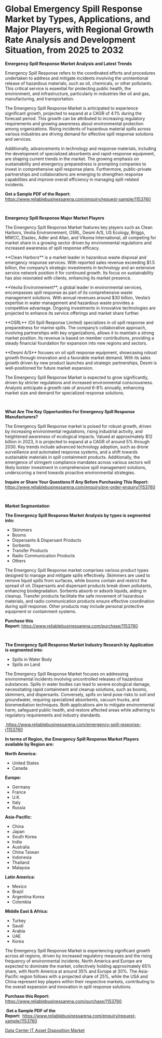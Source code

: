 <p><h1>Global Emergency Spill Response Market by Types, Applications, and Major Players, with Regional Growth Rate Analysis and Development Situation, from 2025 to 2032</h1></p><p><strong>Emergency Spill Response Market Analysis and Latest Trends</strong></p>
<p><p>Emergency Spill Response refers to the coordinated efforts and procedures undertaken to address and mitigate incidents involving the unintentional release of hazardous materials, such as oil, chemicals, or other pollutants. This critical service is essential for protecting public health, the environment, and infrastructure, particularly in industries like oil and gas, manufacturing, and transportation.</p><p>The Emergency Spill Response Market is anticipated to experience significant growth, projected to expand at a CAGR of 4.1% during the forecast period. This growth can be attributed to increasing regulatory requirements and growing awareness about environmental protection among organizations. Rising incidents of hazardous material spills across various industries are driving demand for effective spill response solutions and services.</p><p>Additionally, advancements in technology and response materials, including the development of specialized absorbents and rapid-response equipment, are shaping current trends in the market. The growing emphasis on sustainability and emergency preparedness is prompting companies to invest in comprehensive spill response plans. Furthermore, public-private partnerships and collaborations are emerging to strengthen response capabilities and improve overall efficiency in managing spill-related incidents.</p></p>
<p><strong>Get a Sample PDF of the Report:&nbsp;</strong> <a href="https://www.reliablebusinessarena.com/enquiry/request-sample/1153760?utm_campaign=3121&utm_medium=2&utm_source=Github&utm_content=ia&utm_term=10032025&utm_id=emergency-spill-response">https://www.reliablebusinessarena.com/enquiry/request-sample/1153760</a></p>
<p>&nbsp;</p>
<p><strong>Emergency Spill Response Major Market Players</strong></p>
<p><p>The Emergency Spill Response Market features key players such as Clean Harbors, Veolia Environnement, OSRL, Desmi A/S, US Ecology, Briggs, MWCC, Elastec, Adler and Allan, and Vikoma International, all competing for market share in a growing sector driven by environmental regulations and increased awareness of spill response efficacy.</p><p>**Clean Harbors** is a market leader in hazardous waste disposal and emergency response services. With reported sales revenue exceeding $1.5 billion, the company’s strategic investments in technology and an extensive service network position it for continued growth. Its focus on sustainability has also resonated with clients, enhancing its market presence.</p><p>**Veolia Environnement**, a global leader in environmental services, encompasses spill response as part of its comprehensive waste management solutions. With annual revenues around $30 billion, Veolia’s expertise in water management and hazardous waste provides a competitive advantage. Ongoing investments in innovative technologies are projected to enhance its service offerings and market share further.</p><p>**OSRL** (Oil Spill Response Limited) specializes in oil spill response and preparedness for marine spills. The company’s collaborative approach, involving partnerships with key organizations, allows it to maintain a strong market position. Its revenue is based on member contributions, providing a steady financial foundation for expansion into new regions and sectors.</p><p>**Desmi A/S** focuses on oil spill response equipment, showcasing robust growth through innovation and a favorable market demand. With its sales growth driven by new product launches and strategic partnerships, Desmi is well-positioned for future market expansion.</p><p>The Emergency Spill Response Market is expected to grow significantly, driven by stricter regulations and increased environmental consciousness. Analysts anticipate a growth rate of around 6-8% annually, enhancing market size and demand for specialized response solutions.</p></p>
<p>&nbsp;</p>
<p><strong>What Are The Key Opportunities For Emergency Spill Response Manufacturers?</strong></p>
<p><p>The Emergency Spill Response market is poised for robust growth, driven by increasing environmental regulations, rising industrial activity, and heightened awareness of ecological impacts. Valued at approximately $12 billion in 2023, it is projected to expand at a CAGR of around 5% through 2030. Key trends include advanced technology adoption, such as drone surveillance and automated response systems, and a shift towards sustainable materials in spill containment products. Additionally, the emergence of stringent compliance mandates across various sectors will likely bolster investment in comprehensive spill management solutions, underscoring a trend towards proactive environmental strategies.</p></p>
<p><strong>Inquire or Share Your Questions If Any Before Purchasing This Report:</strong> <a href="https://www.reliablebusinessarena.com/enquiry/pre-order-enquiry/1153760?utm_campaign=3121&utm_medium=2&utm_source=Github&utm_content=ia&utm_term=10032025&utm_id=emergency-spill-response">https://www.reliablebusinessarena.com/enquiry/pre-order-enquiry/1153760</a></p>
<p>&nbsp;</p>
<p><strong>Market Segmentation</strong></p>
<p><strong>The Emergency Spill Response Market Analysis by types is segmented into:</strong></p>
<p><ul><li>Skimmers</li><li>Booms</li><li>Dispersants & Dispersant Products</li><li>Sorbents</li><li>Transfer Products</li><li>Radio Communication Products</li><li>Others</li></ul></p>
<p><p>The Emergency Spill Response market comprises various product types designed to manage and mitigate spills effectively. Skimmers are used to remove liquid spills from surfaces, while booms contain and restrict the spread of oil. Dispersants and dispersant products break down pollutants, enhancing biodegradation. Sorbents absorb or adsorb liquids, aiding in cleanup. Transfer products facilitate the safe movement of hazardous materials, and radio communication products ensure effective coordination during spill response. Other products may include personal protective equipment or containment systems.</p></p>
<p><strong>Purchase this Report:&nbsp;</strong><a href="https://www.reliablebusinessarena.com/purchase/1153760?utm_campaign=3121&utm_medium=2&utm_source=Github&utm_content=ia&utm_term=10032025&utm_id=emergency-spill-response">https://www.reliablebusinessarena.com/purchase/1153760</a></p>
<p>&nbsp;</p>
<p><strong>The Emergency Spill Response Market Industry Research by Application is segmented into:</strong></p>
<p><ul><li>Spills in Water Body</li><li>Spills on Land</li></ul></p>
<p><p>The Emergency Spill Response Market focuses on addressing environmental incidents involving uncontrolled releases of hazardous substances. Spills in water bodies can lead to severe ecological damage, necessitating rapid containment and cleanup solutions, such as booms, skimmers, and dispersants. Conversely, spills on land pose risks to soil and groundwater, requiring specialized absorbents, vacuum trucks, and bioremediation techniques. Both applications aim to mitigate environmental harm, safeguard public health, and restore affected areas while adhering to regulatory requirements and industry standards.</p></p>
<p><a href="https://www.reliablebusinessarena.com/emergency-spill-response-r1153760?utm_campaign=3121&utm_medium=2&utm_source=Github&utm_content=ia&utm_term=10032025&utm_id=emergency-spill-response">&nbsp;https://www.reliablebusinessarena.com/emergency-spill-response-r1153760</a></p>
<p><strong>In terms of Region, the Emergency Spill Response Market Players available by Region are:</strong></p>
<p>
    <p> <strong> North America: </strong>
        <ul>
            <li>United States</li>
            <li>Canada</li>
        </ul>
        </p> 
    <p> <strong> Europe: </strong>
        <ul>
            <li>Germany</li>
            <li>France</li>
            <li>U.K.</li>
            <li>Italy</li>
            <li>Russia</li>
        </ul>
        </p> 
    <p> <strong> Asia-Pacific: </strong>
        <ul>
            <li>China</li>
            <li>Japan</li>
            <li>South Korea</li>
            <li>India</li>
            <li>Australia</li>
            <li>China Taiwan</li>
            <li>Indonesia</li>
            <li>Thailand</li>
            <li>Malaysia</li>
        </ul>
        </p> 
    <p> <strong> Latin America: </strong>
        <ul>
            <li>Mexico</li>
            <li>Brazil</li>
            <li>Argentina Korea</li>
            <li>Colombia</li>
        </ul>
        </p> 
    <p> <strong> Middle East & Africa: </strong>
        <ul>
            <li>Turkey</li>
            <li>Saudi</li>
            <li>Arabia</li>
            <li>UAE</li>
            <li>Korea</li>
        </ul>
    </p>
    </p>
<p><p>The Emergency Spill Response Market is experiencing significant growth across all regions, driven by increased regulatory measures and the rising frequency of environmental incidents. North America and Europe are expected to dominate the market, collectively holding approximately 65% share, with North America at around 35% and Europe at 30%. The Asia-Pacific region follows with a projected share of 25%, while the USA and China represent key players within their respective markets, contributing to the overall expansion and innovation in spill response solutions.</p></p>
<p><strong>Purchase this Report: </strong><a href="https://www.reliablebusinessarena.com/purchase/1153760?utm_campaign=3121&utm_medium=2&utm_source=Github&utm_content=ia&utm_term=10032025&utm_id=emergency-spill-response">https://www.reliablebusinessarena.com/purchase/1153760</a></p>
<p>&nbsp;<strong>Get a Sample PDF of the Report:&nbsp;&nbsp;</strong><a href="https://www.reliablebusinessarena.com/enquiry/request-sample/1153760?utm_campaign=3121&utm_medium=2&utm_source=Github&utm_content=ia&utm_term=10032025&utm_id=emergency-spill-response">https://www.reliablebusinessarena.com/enquiry/request-sample/1153760</a></p>
<p><strong></strong></p>
<p><p><a href="https://github.com/krulicfidura/Market-Research-Report-List-1/blob/main/data-center-it-asset-disposition-market.md?utm_campaign=3121&utm_medium=2&utm_source=Github&utm_content=ia&utm_term=10032025&utm_id=emergency-spill-response">Data Center IT Asset Disposition Market</a></p></p>